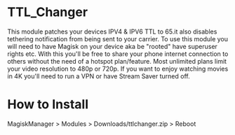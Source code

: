 # TTL_Changer

This module patches your devices IPV4 & IPV6 TTL to 65.it also disables tethering notification from being sent to your carrier.
To use this module you will need to have Magisk on your device aka be "rooted" have superuser rights etc.
With this you'll be free to share your phone internet connection to others without the need of a hotspot plan/feature.
Most unlimited plans limit your video resolution to 480p or 720p.
If you want to enjoy watching movies in 4K you'll need to run a VPN or have Stream Saver turned off.

# How to Install
MagiskManager > Modules > Downloads/ttlchanger.zip > Reboot

